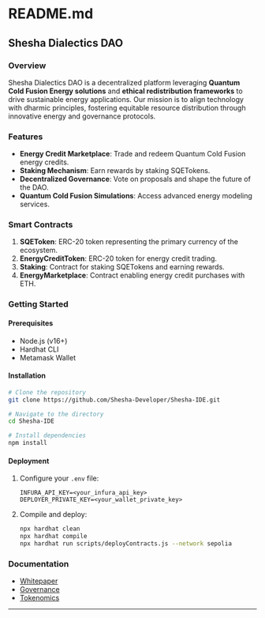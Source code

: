 # README.md

## Shesha Dialectics DAO

### Overview
Shesha Dialectics DAO is a decentralized platform leveraging **Quantum Cold Fusion Energy solutions** and **ethical redistribution frameworks** to drive sustainable energy applications. Our mission is to align technology with dharmic principles, fostering equitable resource distribution through innovative energy and governance protocols.

### Features
- **Energy Credit Marketplace**: Trade and redeem Quantum Cold Fusion energy credits.
- **Staking Mechanism**: Earn rewards by staking SQETokens.
- **Decentralized Governance**: Vote on proposals and shape the future of the DAO.
- **Quantum Cold Fusion Simulations**: Access advanced energy modeling services.

### Smart Contracts
1. **SQEToken**: ERC-20 token representing the primary currency of the ecosystem.
2. **EnergyCreditToken**: ERC-20 token for energy credit trading.
3. **Staking**: Contract for staking SQETokens and earning rewards.
4. **EnergyMarketplace**: Contract enabling energy credit purchases with ETH.

### Getting Started
#### Prerequisites
- Node.js (v16+)
- Hardhat CLI
- Metamask Wallet

#### Installation
```bash
# Clone the repository
git clone https://github.com/Shesha-Developer/Shesha-IDE.git

# Navigate to the directory
cd Shesha-IDE

# Install dependencies
npm install
```

#### Deployment
1. Configure your `.env` file:
   ```plaintext
   INFURA_API_KEY=<your_infura_api_key>
   DEPLOYER_PRIVATE_KEY=<your_wallet_private_key>
   ```

2. Compile and deploy:
   ```bash
   npx hardhat clean
   npx hardhat compile
   npx hardhat run scripts/deployContracts.js --network sepolia
   ```

### Documentation
- [Whitepaper](./docs/Whitepaper.md)
- [Governance](./docs/Governance.md)
- [Tokenomics](./docs/Tokenomics.md)

---
